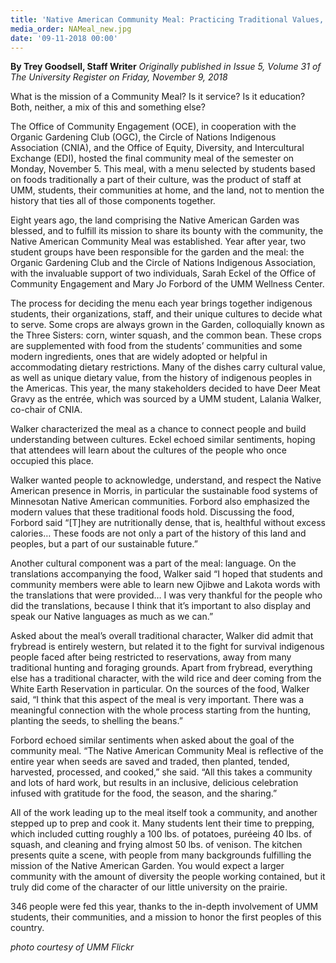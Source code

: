 ```yaml
---
title: 'Native American Community Meal: Practicing Traditional Values, One Stomach at a Time'
media_order: NAMeal_new.jpg
date: '09-11-2018 00:00'
---
```


**By Trey Goodsell, Staff Writer** _Originally published in Issue 5, Volume 31 of The University Register on Friday, November 9, 2018_

What is the mission of a Community Meal? Is it service? Is it education? Both, neither, a mix of this and something else? 

The Office of Community Engagement (OCE), in cooperation with the Organic Gardening Club (OGC), the Circle of Nations Indigenous Association (CNIA), and the Office of Equity, Diversity, and Intercultural Exchange (EDI), hosted the final community meal of the semester on Monday, November 5. This meal, with a menu selected by students based on foods traditionally a part of their culture, was the product of staff at UMM, students, their communities at home, and the land, not to mention the history that ties all of those components together. 

Eight years ago, the land comprising the Native American Garden was blessed, and to fulfill its mission to share its bounty with the community, the Native American Community Meal was established. Year after year, two student groups have been responsible for the garden and the meal: the Organic Gardening Club and the Circle of Nations Indigenous Association, with the invaluable support of two individuals, Sarah Eckel of the Office of Community Engagement and Mary Jo Forbord of the UMM Wellness Center. 

The process for deciding the menu each year brings together indigenous students, their organizations, staff, and their unique cultures to decide what to serve. Some crops are always grown in the Garden, colloquially known as the Three Sisters: corn, winter squash, and the common bean. These crops are supplemented with food from the students’ communities and some modern ingredients, ones that are widely adopted or helpful in accommodating dietary restrictions. Many of the dishes carry cultural value, as well as unique dietary value, from the history of indigenous peoples in the Americas. This year, the many stakeholders decided to have Deer Meat Gravy as the entrée, which was sourced by a UMM student, Lalania Walker, co-chair of CNIA.

Walker characterized the meal as a chance to connect people and build understanding between cultures. Eckel echoed similar sentiments, hoping that attendees will learn about the cultures of the people who once occupied this place. 

Walker wanted people to acknowledge, understand, and respect the Native American presence in Morris, in particular the sustainable food systems of Minnesotan Native American communities. Forbord also emphasized the modern values that these traditional foods hold. Discussing the food, Forbord said “[T]hey are nutritionally dense, that is, healthful without excess calories… These foods are not only a part of the history of this land and peoples, but a part of our sustainable future.” 

Another cultural component was a part of the meal: language. On the translations accompanying the food, Walker said “I hoped that students and community members were able to learn new Ojibwe and Lakota words with the translations that were provided… I was very thankful for the people who did the translations, because I think that it’s important to also display and speak our Native languages as much as we can.” 

Asked about the meal’s overall traditional character, Walker did admit that frybread is entirely western, but related it to the fight for survival indigenous people faced after being restricted to reservations, away from many traditional hunting and foraging grounds. Apart from frybread, everything else has a traditional character, with the wild rice and deer coming from the White Earth Reservation in particular. On the sources of the food, Walker said, “I think that this aspect of the meal is very important. There was a meaningful connection with the whole process starting from the hunting, planting the seeds, to shelling the beans.” 

Forbord echoed similar sentiments when asked about the goal of the community meal. “The Native American Community Meal is reflective of the entire year when seeds are saved and traded, then planted, tended, harvested, processed, and cooked,” she said. “All this takes a community and lots of hard work, but results in an inclusive, delicious celebration infused with gratitude for the food, the season, and the sharing.” 

All of the work leading up to the meal itself took a community, and another stepped up to prep and cook it. Many students lent their time to prepping, which included cutting roughly a 100 lbs. of potatoes, puréeing 40 lbs. of squash, and cleaning and frying almost 50 lbs. of venison. The kitchen presents quite a scene, with people from many backgrounds fulfilling the mission of the Native American Garden. You would expect a larger community with the amount of diversity the people working contained, but it truly did come of the character of our little university on the prairie. 

346 people were fed this year, thanks to the in-depth involvement of UMM students, their communities, and a mission to honor the first peoples of this country.

_photo courtesy of UMM Flickr_
